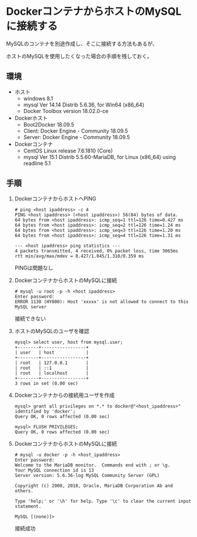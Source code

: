 # DockerコンテナからホストのMySQLに接続する

MySQLのコンテナを別途作成し、そこに接続する方法もあるが、

ホストのMySQLを使用したくなった場合の手順を残しておく。

## 環境

* ホスト
  * windows 8.1
  * mysql  Ver 14.14 Distrib 5.6.36, for Win64 (x86_64)
  * Docker Toolbox version 18.02.0-ce
* Dockerホスト
  * Boot2Docker 18.09.5
  * Client: Docker Engine - Community 18.09.5
  * Server: Docker Engine - Community 18.09.5
* Dockerコンテナ
  * CentOS Linux release 7.6.1810 (Core)
  * mysql  Ver 15.1 Distrib 5.5.60-MariaDB, for Linux (x86_64) using readline 5.1

## 手順

1. DockerコンテナからホストへPING

    ```
    # ping <host ipaddress> -c 4
    PING <host ipaddress> (<host ipaddress>) 56(84) bytes of data.
    64 bytes from <host ipaddress>: icmp_seq=1 ttl=126 time=0.427 ms
    64 bytes from <host ipaddress>: icmp_seq=2 ttl=126 time=1.24 ms
    64 bytes from <host ipaddress>: icmp_seq=3 ttl=126 time=1.20 ms
    64 bytes from <host ipaddress>: icmp_seq=4 ttl=126 time=1.31 ms

    --- <host ipaddress> ping statistics ---
    4 packets transmitted, 4 received, 0% packet loss, time 3065ms
    rtt min/avg/max/mdev = 0.427/1.045/1.310/0.359 ms
    ```

    PINGは問題なし

1. DockerコンテナからホストのMySQLに接続

    ```
    # mysql -u root -p -h <host ipaddress>
    Enter password:
    ERROR 1130 (HY000): Host 'xxxxx' is not allowed to connect to this MySQL server
    ```

    接続できない

1. ホストのMySQLのユーザを確認

    ```
    mysql> select user, host from mysql.user;
    +--------+-----------------+
    | user   | host            |
    +--------+-----------------+
    | root   | 127.0.0.1       |
    | root   | ::1             |
    | root   | localhost       |
    +--------+-----------------+
    3 rows in set (0.00 sec)
    ```

1. Dockerコンテナからの接続用ユーザを作成

    ```
    mysql> grant all privileges on *.* to docker@"<host_ipaddress>" identified by 'docker';
    Query OK, 0 rows affected (0.00 sec)

    mysql> FLUSH PRIVILEGES;
    Query OK, 0 rows affected (0.00 sec)
    ```

1. DockerコンテナからホストのMySQLに接続

    ```
    # mysql -u docker -p -h <host_ipaddress>
    Enter password:
    Welcome to the MariaDB monitor.  Commands end with ; or \g.
    Your MySQL connection id is 13
    Server version: 5.6.36-log MySQL Community Server (GPL)

    Copyright (c) 2000, 2018, Oracle, MariaDB Corporation Ab and others.

    Type 'help;' or '\h' for help. Type '\c' to clear the current input statement.

    MySQL [(none)]>
    ```

    接続成功
